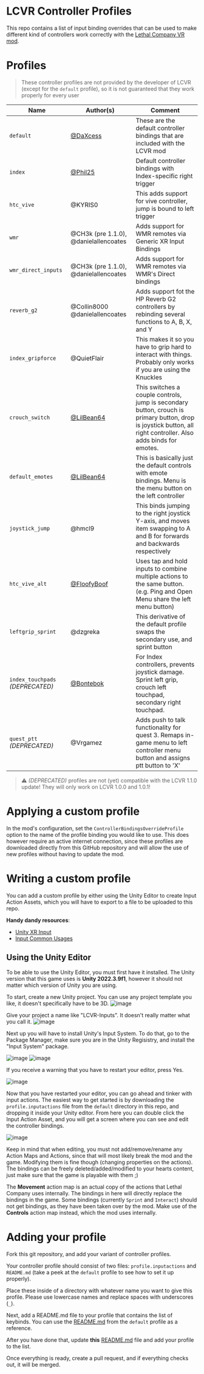 # LCVR Controller Profiles

This repo contains a list of input binding overrides that can be used to make different kind of controllers work correctly with the [Lethal Company VR mod](https://github.com/DaXcess/LCVR).

# Profiles

> These controller profiles are not provided by the developer of LCVR (except for the `default` profile), so it is not guaranteed that they work properly for every user


| Name                                       | Author(s)                                    | Comment                                                                                                                                                         |
| ------------------------------------------ | -------------------------------------------- | --------------------------------------------------------------------------------------------------------------------------------------------------------------- |
| `default`                                  | [@DaXcess](https://github.com/DaXcess)       | These are the default controller bindings that are included with the LCVR mod                                                                                   |
| `index`                                    | [@Phil25](https://github.com/Phil25)         | Default controller bindings with Index-specific right trigger                                                                                                   |
| `htc_vive`                                 | @KYRIS0                                      | This adds support for vive controller, jump is bound to left trigger                                                                                            |
| `wmr`                                      | @CH3k (pre 1.1.0), @danielallencoates        | Adds support for WMR remotes via Generic XR Input Bindings                                                                                                      |
| `wmr_direct_inputs`                        | @CH3k (pre 1.1.0), @danielallencoates        | Adds support for WMR remotes via WMR's Direct bindings                                                                                                          |
| `reverb_g2`                                | @Collin8000 @danielallencoates               | Adds support fot the HP Reverb G2 controllers by rebinding several functions to A, B, X, and Y                                                                  |
| `index_gripforce`                          | @QuietFlair                                  | This makes it so you have to grip hard to interact with things. Probably only works if you are using the Knuckles                                               |
| `crouch_switch`                            | [@LilBean64](https://github.com/LilBean64)   | This switches a couple controls, jump is secondary button, crouch is primary button, drop is joystick button, all right controller. Also adds binds for emotes. |
| `default_emotes`                           | [@LilBean64](https://github.com/LilBean64)   | This is basically just the default controls with emote bindings. Menu is the menu button on the left controller                                                 |
| `joystick_jump`                            | @hmcl9                                       | This binds jumping to the right joystick Y-axis, and moves item swapping to A and B for forwards and backwards respectively                                     |
| `htc_vive_alt`                             | [@FloofyBoof](https://github.com/FloofyBoof) | Uses tap and hold inputs to combine multiple actions to the same button. (e.g. Ping and Open Menu share the left menu button)                                   |
| `leftgrip_sprint`                          | @dzgreka                                     | This derivative of the default profile swaps the secondary use, and sprint button                                                                               |
| `index_touchpads` _(DEPRECATED)_           | [@Bontebok](https://github.com/Bontebok)     | For Index controllers, prevents joystick damage. Sprint left grip, crouch left touchpad, secondary right touchpad.                                              |
| `quest_ptt` _(DEPRECATED)_                 | @Vrgamez                                     | Adds push to talk functionality for quest 3. Remaps in-game menu to left controller menu button and assigns ptt button to 'X'                                   |


> ⚠️ _(DEPRECATED)_ profiles are not (yet) compatible with the LCVR 1.1.0 update! They will only work on LCVR 1.0.0 and 1.0.1!

# Applying a custom profile

In the mod's configuration, set the `ControllerBindingsOverrideProfile` option to the name of the profile binding you would like to use. This does however require an active internet connection, since these profiles are downloaded directly from this GitHub repository and will allow the use of new profiles without having to update the mod.

# Writing a custom profile

You can add a custom profile by either using the Unity Editor to create Input Action Assets, which you will have to export to a file to be uploaded to this repo.

**Handy dandy resources**:

- [Unity XR Input](https://docs.unity3d.com/Manual/xr_input.html)
- [Input Common Usages](https://docs.unity3d.com/ScriptReference/XR.CommonUsages.html)

## Using the Unity Editor

To be able to use the Unity Editor, you must first have it installed. The Unity version that this game uses is **Unity 2022.3.9f1**, however it should not matter which version of Unity you are using.

To start, create a new Unity project. You can use any project template you like, it doesn't specifically have to be 3D.
![image](https://github.com/DaXcess/LCVR-Controller-Profiles/assets/46288749/38212fa3-61b4-49a6-874e-d75e4bbf03fb)

Give your project a name like "LCVR-Inputs". It doesn't really matter what you call it.
![image](https://github.com/DaXcess/LCVR-Controller-Profiles/assets/46288749/fc4db25e-644a-4b8b-b94f-1fb63be446c6)

Next up you will have to install Unity's Input System. To do that, go to the Package Manager, make sure you are in the Unity Regisistry, and install the "Input System" package.

![image](https://github.com/DaXcess/LCVR-Controller-Profiles/assets/46288749/db382355-c6d2-4d63-887a-9da31df5fe33)
![image](https://github.com/DaXcess/LCVR-Controller-Profiles/assets/46288749/57e83d15-463a-42ce-aa01-2ae408226045)

If you receive a warning that you have to restart your editor, press Yes.

![image](https://github.com/DaXcess/LCVR-Controller-Profiles/assets/46288749/55938e58-ebae-4f07-81f0-2992b62eb5dd)

Now that you have restarted your editor, you can go ahead and tinker with input actions. The easiest way to get started is by downloading the `profile.inputactions` file from the `default` directory in this repo, and dropping it inside your Unity editor. From here you can double click the Input Action Asset, and you will get a screen where you can see and edit the controller bindings.

![image](https://github.com/DaXcess/LCVR-Controller-Profiles/assets/46288749/05defe20-ed4d-4edc-8f62-e4ac0fb9e8c6)

Keep in mind that when editing, you must not add/remove/rename any Action Maps and Actions, since that will most likely break the mod and the game. Modifying them is fine though (changing properties on the actions). The bindings can be freely deleted/added/modified to your hearts content, just make sure that the game is playable with them ;)

The **Movement** action map is an actual copy of the actions that Lethal Company uses internally. The bindings in here will directly replace the bindings in the game. Some bindings (currently `Sprint` and `Interact`) should not get bindings, as they have been taken over by the mod. Make use of the **Controls** action map instead, which the mod uses internally.

# Adding your profile

Fork this git repository, and add your variant of controller profiles.

Your controller profile should consist of two files: `profile.inputactions` and `README.md` (take a peek at the `default` profile to see how to set it up properly).

Place these inside of a directory with whatever name you want to give this profile. Please use lowercase names and replace spaces with underscores (`_`).

Next, add a README.md file to your profile that contains the list of keybinds. You can use the [README.md](default/README.md) from the `default` profile as a reference.

After you have done that, update **this** [README.md](README.md) file and add your profile to the list.

Once everything is ready, create a pull request, and if everything checks out, it will be merged.
